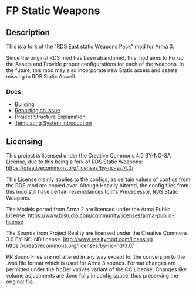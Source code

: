 # FP Static Weapons

## Description
This is a fork of the "RDS East static Weapons Pack" mod for Arma 3.

Since the original RDS mod has been abandoned, this mod aims to Fix up the Assets and Provide proper configurations for each of the weapons.
In the future, this mod may also incorporate new Static assets and assets missing in RDS Static Aswell.

### Docs:
* [Building](https://github.com/fparma/fp_static_weapons/blob/master/doc/building.md)
* [Reporting an Issue](https://github.com/fparma/fp_static_weapons/blob/master/doc/issue-reporting.md)
* [Project Structure Explanation](https://github.com/fparma/fp_static_weapons/blob/master/doc/project-structure.md)
* [Templating System introduction](https://github.com/fparma/fp_static_weapons/blob/master/doc/templating_system.md)

## Licensing
This project is licensed under the Creative Commons 4.0 BY-NC-SA License, due to this being a fork of RDS Static Weapons:
https://creativecommons.org/licenses/by-nc-sa/4.0/

This License mainly applies to the configs, as certain values of configs from the RDS mod are copied over. Altough Heavily Altered,
the config files from this mod still have certain resemblances to it's Predecessor, RDS Static Weapons.

The Models ported from Arma 2 are licensed under the Arma Public License:
https://www.bistudio.com/community/licenses/arma-public-license

The Sounds from Project Reality are licensed under the Creative Commons 3.0 BY-NC-ND license.
http://www.realitymod.com/licensing
https://creativecommons.org/licenses/by-nc-nd/3.0/

PR Sound Files are not altered in any way except for the conversion to the .wss file format which is used for Arma 3 sounds. Format changes are permitted under the NoDerivatives variant of the CC License.
Changes like volume adjustments are done fully in config space, thus preserving the original file.